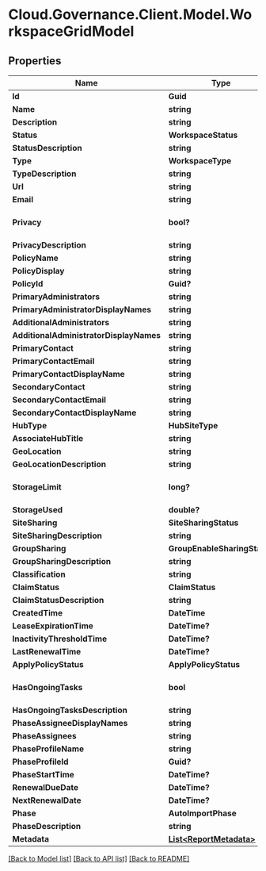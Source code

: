 # Cloud.Governance.Client.Model.WorkspaceGridModel
## Properties

Name | Type | Description | Notes
------------ | ------------- | ------------- | -------------
**Id** | **Guid** |  | [optional] 
**Name** | **string** |  | [optional] 
**Description** | **string** |  | [optional] 
**Status** | **WorkspaceStatus** |  | [optional] 
**StatusDescription** | **string** |  | [optional] 
**Type** | **WorkspaceType** |  | [optional] 
**TypeDescription** | **string** |  | [optional] 
**Url** | **string** |  | [optional] 
**Email** | **string** |  | [optional] 
**Privacy** | **bool?** |  | [optional] [default to false]
**PrivacyDescription** | **string** |  | [optional] 
**PolicyName** | **string** |  | [optional] 
**PolicyDisplay** | **string** |  | [optional] 
**PolicyId** | **Guid?** |  | [optional] 
**PrimaryAdministrators** | **string** |  | [optional] 
**PrimaryAdministratorDisplayNames** | **string** |  | [optional] 
**AdditionalAdministrators** | **string** |  | [optional] 
**AdditionalAdministratorDisplayNames** | **string** |  | [optional] 
**PrimaryContact** | **string** |  | [optional] 
**PrimaryContactEmail** | **string** |  | [optional] 
**PrimaryContactDisplayName** | **string** |  | [optional] 
**SecondaryContact** | **string** |  | [optional] 
**SecondaryContactEmail** | **string** |  | [optional] 
**SecondaryContactDisplayName** | **string** |  | [optional] 
**HubType** | **HubSiteType** |  | [optional] 
**AssociateHubTitle** | **string** |  | [optional] 
**GeoLocation** | **string** |  | [optional] 
**GeoLocationDescription** | **string** |  | [optional] 
**StorageLimit** | **long?** |  | [optional] [default to 0]
**StorageUsed** | **double?** |  | [optional] 
**SiteSharing** | **SiteSharingStatus** |  | [optional] 
**SiteSharingDescription** | **string** |  | [optional] 
**GroupSharing** | **GroupEnableSharingStatus** |  | [optional] 
**GroupSharingDescription** | **string** |  | [optional] 
**Classification** | **string** |  | [optional] 
**ClaimStatus** | **ClaimStatus** |  | [optional] 
**ClaimStatusDescription** | **string** |  | [optional] 
**CreatedTime** | **DateTime** |  | [optional] 
**LeaseExpirationTime** | **DateTime?** |  | [optional] 
**InactivityThresholdTime** | **DateTime?** |  | [optional] 
**LastRenewalTime** | **DateTime?** |  | [optional] 
**ApplyPolicyStatus** | **ApplyPolicyStatus** |  | [optional] 
**HasOngoingTasks** | **bool** |  | [optional] [default to false]
**HasOngoingTasksDescription** | **string** |  | [optional] 
**PhaseAssigneeDisplayNames** | **string** |  | [optional] 
**PhaseAssignees** | **string** |  | [optional] 
**PhaseProfileName** | **string** |  | [optional] 
**PhaseProfileId** | **Guid?** |  | [optional] 
**PhaseStartTime** | **DateTime?** |  | [optional] 
**RenewalDueDate** | **DateTime?** |  | [optional] 
**NextRenewalDate** | **DateTime?** |  | [optional] 
**Phase** | **AutoImportPhase** |  | [optional] 
**PhaseDescription** | **string** |  | [optional] 
**Metadata** | [**List&lt;ReportMetadata&gt;**](ReportMetadata.md) |  | [optional] 

[[Back to Model list]](../README.md#documentation-for-models) [[Back to API list]](../README.md#documentation-for-api-endpoints) [[Back to README]](../README.md)

